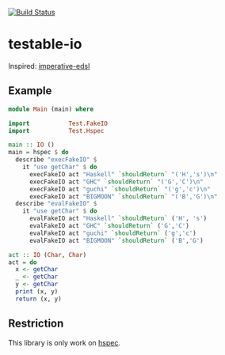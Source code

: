 [![Build Status](https://travis-ci.org/waddlaw/testable-io.svg?branch=master)](https://travis-ci.org/waddlaw/testable-io)

# testable-io

Inspired: [imperative-edsl](https://hackage.haskell.org/package/imperative-edsl)

## Example

```haskell
module Main (main) where

import           Test.FakeIO
import           Test.Hspec

main :: IO ()
main = hspec $ do
  describe "execFakeIO" $
    it "use getChar" $ do
      execFakeIO act "Haskell" `shouldReturn` "('H','s')\n"
      execFakeIO act "GHC" `shouldReturn` "('G','C')\n"
      execFakeIO act "guchi" `shouldReturn` "('g','c')\n"
      execFakeIO act "BIGMOON" `shouldReturn` "('B','G')\n"
  describe "evalFakeIO" $
    it "use getChar" $ do
      evalFakeIO act "Haskell" `shouldReturn` ('H', 's')
      evalFakeIO act "GHC" `shouldReturn` ('G','C')
      evalFakeIO act "guchi" `shouldReturn` ('g','c')
      evalFakeIO act "BIGMOON" `shouldReturn` ('B','G')

act :: IO (Char, Char)
act = do
  x <- getChar
  _ <- getChar
  y <- getChar
  print (x, y)
  return (x, y)
```

## Restriction

This library is only work on [hspec](http://hspec.github.io/).